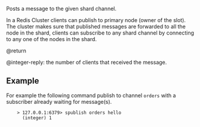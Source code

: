 Posts a message to the given shard channel.

In a Redis Cluster clients can publish to primary node (owner of the slot). The cluster makes sure
that published messages are forwarded to all the node in the shard, clients can subscribe to any
shard channel by connecting to any one of the nodes in the shard.

@return

@integer-reply: the number of clients that received the message.

## Example

For example the following command publish to channel `orders` with a subscriber already waiting for message(s).
    
        > 127.0.0.1:6379> spublish orders hello
          (integer) 1
